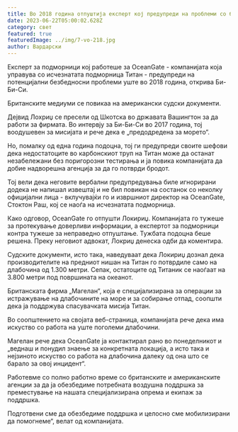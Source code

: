 ```yaml
---
title: Во 2018 година отпуштија експерт кој предупреди на проблеми со батискафот Титан
date: 2023-06-22T05:00:02.628Z
category: свет
featured: true
featuredImage: ../img/7-vo-218.jpg
author: Вардарски
---
```

Експерт за подморници кој работеше за OceanGate - компанијата која управува со исчезнатата подморница Титан - предупреди на потенцијални безбедносни проблеми уште во 2018 година, открива Би-Би-Си.

Британските медиуми се повикаа на американски судски документи.

Дејвид Лохриџ се пресели од Шкотска во државата Вашингтон за да работи за фирмата. Во интервју за Би-Би-Си во 2017 година, тој воодушевен за мисијата и рече дека е „предодредена за морето“.

Но, помалку од една година подоцна, тој ги предупреди своите шефови дека недостатоците во карбонскиот труп на Титан може да останат незабележани без поригорозни тестирања и ја повика компанијата да добие надворешна агенција за да го потврди бродот.

Тој вели дека неговите вербални предупредувања биле игнорирани додека не напишал извештај и не бил повикан на состанок со неколку официјални лица - вклучувајќи го и извршниот директор на OceanGate, Стоктон Раш, кој се наоѓа на исчезнатата подморница.

Како одговор, OceanGate го отпушти Локириџ. Компанијата го тужеше за протекување доверливи информации, а експертот за подморници контра тужеше за неправедно отпуштање. Тужбата подоцна беше решена. Преку неговиот адвокат, Локриџ денеска одби да коментира.

Судските документи, исто така, наведуваат дека Локириџ дознал дека производителите на предниот нишан на Титан го потврдиле само на длабочина од 1.300 метри. Сепак, остатоците од Титаник се наоѓаат на 3.800 метри под површината на океанот.

Британската фирма „Магелан“, која е специјализирана за операции за истражување на длабочините на море и за собирање отпад, соопшти дека ја поддржува спасувачката мисија Титан.

Во соопштението на својата веб-страница, компанијата рече дека има искуство со работа на уште поголеми длабочини.

Магелан рече дека OceanGate ја контактирал рано во понеделникот и „веднаш и понудил знаење за конкретната локација, а исто така и нејзиното искуство со работа на длабочина далеку од она што се барало за овој инцидент“.

Работевме со полно работно време со британските и американските агенции за да ја обезбедиме потребната воздушна поддршка за преместување на нашата специјализирана опрема и екипаж за поддршка.

Подготвени сме да обезбедиме поддршка и целосно сме мобилизирани да помогнеме“, велат од компанијата.